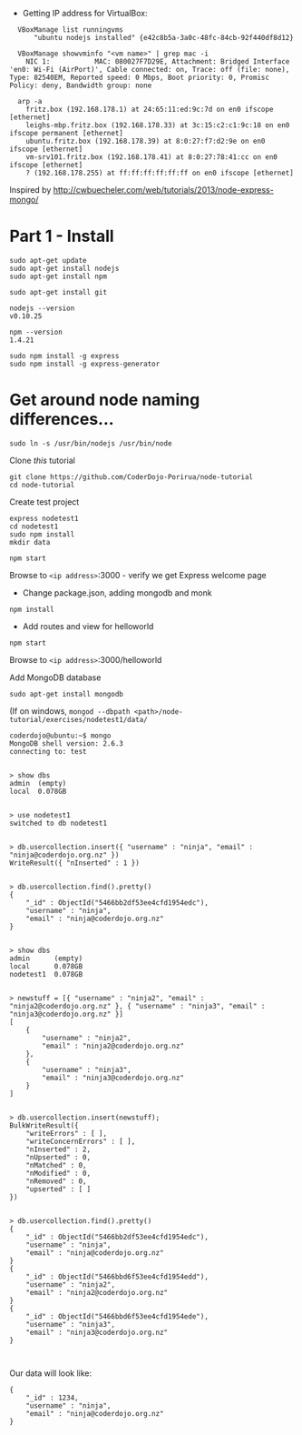 - Getting IP address for VirtualBox:
````
  VBoxManage list runningvms
	  "ubuntu nodejs installed" {e42c8b5a-3a0c-48fc-84cb-92f440df8d12}
````

````
  VBoxManage showvminfo "<vm name>" | grep mac -i
  	NIC 1:           MAC: 080027F7D29E, Attachment: Bridged Interface 'en0: Wi-Fi (AirPort)', Cable connected: on, Trace: off (file: none), Type: 82540EM, Reported speed: 0 Mbps, Boot priority: 0, Promisc Policy: deny, Bandwidth group: none
````

````
  arp -a
	fritz.box (192.168.178.1) at 24:65:11:ed:9c:7d on en0 ifscope [ethernet]
	leighs-mbp.fritz.box (192.168.178.33) at 3c:15:c2:c1:9c:18 on en0 ifscope permanent [ethernet]
	ubuntu.fritz.box (192.168.178.39) at 8:0:27:f7:d2:9e on en0 ifscope [ethernet]
	vm-srv101.fritz.box (192.168.178.41) at 8:0:27:78:41:cc on en0 ifscope [ethernet]
	? (192.168.178.255) at ff:ff:ff:ff:ff:ff on en0 ifscope [ethernet]  
````

Inspired by http://cwbuecheler.com/web/tutorials/2013/node-express-mongo/

Part 1 - Install
================

````
sudo apt-get update
sudo apt-get install nodejs
sudo apt-get install npm
````

````
sudo apt-get install git
````

````
nodejs --version
v0.10.25

npm --version
1.4.21
````

````
sudo npm install -g express
sudo npm install -g express-generator
````


# Get around node naming differences...
````
sudo ln -s /usr/bin/nodejs /usr/bin/node
````

Clone *this* tutorial
````
git clone https://github.com/CoderDojo-Porirua/node-tutorial
cd node-tutorial
````

Create test project
````
express nodetest1
cd nodetest1
sudo npm install
mkdir data
````

````
npm start
````
Browse to ````<ip address>````:3000 - verify we get Express welcome page

- Change package.json, adding mongodb and monk

````
npm install
````

- Add routes and view for helloworld

````
npm start
````
Browse to ````<ip address>````:3000/helloworld

Add MongoDB database
````
sudo apt-get install mongodb
````
(If on windows, ````mongod --dbpath <path>/node-tutorial/exercises/nodetest1/data/````

````
coderdojo@ubuntu:~$ mongo
MongoDB shell version: 2.6.3
connecting to: test


> show dbs
admin  (empty)
local  0.078GB


> use nodetest1
switched to db nodetest1


> db.usercollection.insert({ "username" : "ninja", "email" : "ninja@coderdojo.org.nz" })
WriteResult({ "nInserted" : 1 })


> db.usercollection.find().pretty()
{
	"_id" : ObjectId("5466bb2df53ee4cfd1954edc"),
	"username" : "ninja",
	"email" : "ninja@coderdojo.org.nz"
}


> show dbs
admin      (empty)
local      0.078GB
nodetest1  0.078GB


> newstuff = [{ "username" : "ninja2", "email" : "ninja2@coderdojo.org.nz" }, { "username" : "ninja3", "email" : "ninja3@coderdojo.org.nz" }]
[
	{
		"username" : "ninja2",
		"email" : "ninja2@coderdojo.org.nz"
	},
	{
		"username" : "ninja3",
		"email" : "ninja3@coderdojo.org.nz"
	}
]


> db.usercollection.insert(newstuff);
BulkWriteResult({
	"writeErrors" : [ ],
	"writeConcernErrors" : [ ],
	"nInserted" : 2,
	"nUpserted" : 0,
	"nMatched" : 0,
	"nModified" : 0,
	"nRemoved" : 0,
	"upserted" : [ ]
})


> db.usercollection.find().pretty()
{
	"_id" : ObjectId("5466bb2df53ee4cfd1954edc"),
	"username" : "ninja",
	"email" : "ninja@coderdojo.org.nz"
}
{
	"_id" : ObjectId("5466bbd6f53ee4cfd1954edd"),
	"username" : "ninja2",
	"email" : "ninja2@coderdojo.org.nz"
}
{
	"_id" : ObjectId("5466bbd6f53ee4cfd1954ede"),
	"username" : "ninja3",
	"email" : "ninja3@coderdojo.org.nz"
}



````

Our data will look like:

````
{
    "_id" : 1234,
    "username" : "ninja",
    "email" : "ninja@coderdojo.org.nz"
}
````